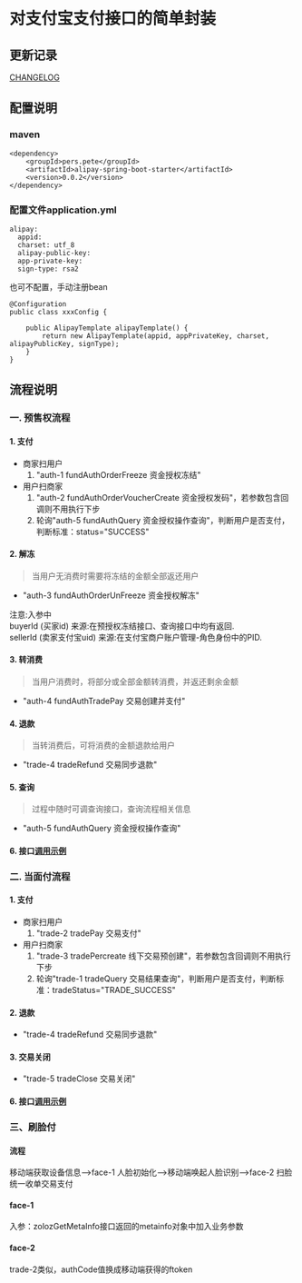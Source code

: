 # 对支付宝支付接口的简单封装

## 更新记录
[CHANGELOG](./CHANGELOG.MD)

## 配置说明
### maven
```
<dependency>
    <groupId>pers.pete</groupId>
    <artifactId>alipay-spring-boot-starter</artifactId>
    <version>0.0.2</version>
</dependency>
```

### 配置文件application.yml
```
alipay:
  appid: 
  charset: utf_8
  alipay-public-key: 
  app-private-key: 
  sign-type: rsa2
```
也可不配置，手动注册bean
```
@Configuration
public class xxxConfig {

    public AlipayTemplate alipayTemplate() {
        return new AlipayTemplate(appid, appPrivateKey, charset, alipayPublicKey, signType);
    }
}

```

## 流程说明
### 一. 预售权流程
#### 1. 支付
- 商家扫用户
  1. "auth-1 fundAuthOrderFreeze 资金授权冻结"
- 用户扫商家
  1. "auth-2 fundAuthOrderVoucherCreate 资金授权发码"，若参数包含回调则不用执行下步
  1. 轮询"auth-5 fundAuthQuery 资金授权操作查询"，判断用户是否支付，判断标准：status="SUCCESS"

#### 2. 解冻
> 当用户无消费时需要将冻结的金额全部返还用户 
- "auth-3 fundAuthOrderUnFreeze 资金授权解冻"

注意:入参中<br>
buyerId (买家id) 来源:在预授权冻结接口、查询接口中均有返回.<br>
sellerId (卖家支付宝uid) 来源:在支付宝商户账户管理-角色身份中的PID.

#### 3. 转消费
> 当用户消费时，将部分或全部金额转消费，并返还剩余金额
- "auth-4 fundAuthTradePay 交易创建并支付"

#### 4. 退款
> 当转消费后，可将消费的金额退款给用户
- "trade-4 tradeRefund 交易同步退款"

#### 5. 查询
> 过程中随时可调查询接口，查询流程相关信息
- "auth-5 fundAuthQuery 资金授权操作查询"

#### 6. 接口[调用示例](./FundAuthExample.MD)

### 二. 当面付流程
#### 1. 支付
- 商家扫用户
  1. "trade-2 tradePay 交易支付"
- 用户扫商家
  1. "trade-3 tradePercreate 线下交易预创建"，若参数包含回调则不用执行下步
  1. 轮询"trade-1 tradeQuery 交易结果查询"，判断用户是否支付，判断标准：tradeStatus="TRADE_SUCCESS"

#### 2. 退款
- "trade-4 tradeRefund 交易同步退款"

#### 3. 交易关闭
- "trade-5 tradeClose 交易关闭"

#### 6. 接口[调用示例](./TradeExample.MD)

### 三、刷脸付

#### 流程
移动端获取设备信息-->face-1 人脸初始化-->移动端唤起人脸识别-->face-2 扫脸统一收单交易支付

#### face-1
入参：zolozGetMetaInfo接口返回的metainfo对象中加入业务参数

#### face-2
trade-2类似，authCode值换成移动端获得的ftoken

